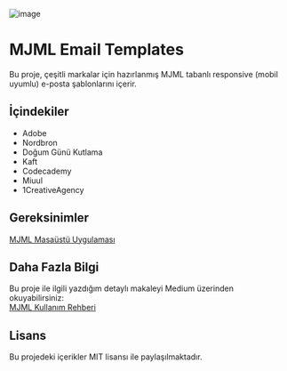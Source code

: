 ![image](https://i.hizliresim.com/1cg9uqi.jpg)

# MJML Email Templates 

Bu proje, çeşitli markalar için hazırlanmış MJML tabanlı responsive (mobil uyumlu) e-posta şablonlarını içerir.


## İçindekiler

- Adobe
- Nordbron
- Doğum Günü Kutlama
- Kaft
- Codecademy
- Miuul
- 1CreativeAgency

## Gereksinimler
 [MJML Masaüstü Uygulaması](https://mjml.io/download)

##  Daha Fazla Bilgi
Bu proje ile ilgili yazdığım detaylı makaleyi Medium üzerinden okuyabilirsiniz:  
 [MJML Kullanım Rehberi](https://medium.com/@emmresimmsek/mjml-kullanım-rehberi-79f94bc4c49d)

## Lisans

Bu projedeki içerikler MIT lisansı ile paylaşılmaktadır.
